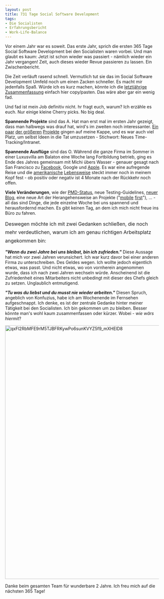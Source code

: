```yaml
---
layout: post
title: 731 Tage Social Software Development
tags:
- Die Socialisten
- Erfahrungsbericht
- Work-Life-Balance
---
```

Vor einem Jahr war es soweit. Das erste Jahr, sprich die ersten 365 Tage Social Software Development bei den Socialisten waren vorbei. Und man glaubt es kaum: Jetzt ist schon wieder was passiert - nämlich wieder ein Jahr vergangen! Zeit, auch dieses wieder Revue passieren zu lassen. Ein Zwischenbericht.

Die Zeit verläuft rasend schnell. Vermutlich tut sie das im Social Software Development Umfeld noch um einen Zacken schneller. Es macht mir jedenfalls Spaß. Würde ich es kurz machen, könnte ich die <a title="365 Tage Social Software Development" href="http://johannes.nagl.name/2012/365-tage-social-software-development/">letztjährige Zusammenfassung</a> einfach hier copy/pasten. Das wäre aber gar ein wenig fad.

Und fad ist mein Job definitiv nicht. hr fragt euch, warum? Ich erzähle es euch. Nur einige kleine Cherry picks. No big deal.

<strong>Spannende Projekte</strong> sind das A. Hat man erst mal im ersten Jahr gezeigt, dass man halbwegs was drauf hat, wird's im zweiten noch interessanter. <a href="http://garage.socialisten.at/2012/05/beyond-kampagnen-apps-sichtbarkeit-von-anwendungen-erhoehen-mit-facebook-achievements/">Ein paar</a> <a href="http://garage.socialisten.at/2012/08/tweetsheets-twitter-directly-from-within-google-docs/">der größeren</a> <a href="http://garage.socialisten.at/2012/07/behind-the-scenes-timeline-based-emails-for-improving-internal-communication/">Projekte</a> gingen auf meine Kappe, und es war auch viel Platz, um selbst Ideen in die Tat umzusetzen - Stichwort: Neues Time-Tracking/Intranet.

<strong>Spannende Ausflüge</strong> sind das O. Während die ganze Firma im Sommer in einer Luxusvilla am Balaton eine Woche lang Fortbildung betrieb, ging es Ende des Jahres gemeinsam mit Michi übers Wasser - genauer gesagt nach San Francisco zu <a href="https://www.facebook.com/photo.php?fbid=425796594136785&amp;set=a.188078297908617.45230.129842310398883&amp;type=1&amp;theater">Facebook</a>, Google und <a href="https://www.facebook.com/photo.php?fbid=372985839445175&amp;set=t.100002012872577&amp;type=3&amp;theater">Apple</a>. Es war eine aufregende Reise und die <a href="https://www.facebook.com/photo.php?fbid=10151308057425864&amp;set=t.100002012872577&amp;type=3&amp;theater">amerikanische</a> <a href="https://www.facebook.com/photo.php?fbid=10151200731044512&amp;set=t.100002012872577&amp;type=3&amp;theater">Lebensweise</a> steckt immer noch in meinem Kopf fest - ob positiv oder negativ ist 4 Monate nach der Rückkehr noch offen.

<strong>Viele Veränderungen</strong>, wie der <a href="http://die.socialisten.at/2012/04/we-are-now-officially-preferred-markting-developer-pmd-of-facebook/">PMD-Status</a>, neue Testing-Guidelines, <a href="http://garage.socialisten.at/">neuer Blog</a>, eine neue Art der Herangehensweise an Projekte ("<a href="http://garage.socialisten.at/2013/01/why-web-developers-should-start-forgetting-ie/">mobile</a> <a href="http://garage.socialisten.at/2013/01/the-truth-about-mobile-usage-of-facebook-apps/">first</a>"), ... - all das sind Dinge, die jede einzelne Woche bei uns spannend und herausfordernd machen. Es gibt keinen Tag, an dem ich mich nicht freue ins Büro zu fahren.

<span style="line-height: 1.714285714; font-size: 1rem;">Deswegen möchte ich mit zwei Gedanken schließen, die noch mehr verdeutlichen, warum ich am genau richtigen Arbeitsplatz angekommen bin:</span>

<strong><em>"Wenn du zwei Jahre bei uns bleibst, bin ich zufrieden."</em></strong> Diese Aussage hat mich vor zwei Jahren verunsichert. Ich war kurz davor bei einer anderen Firma zu unterschreiben. Des Geldes wegen. Ich wollte jedoch eigentlich etwas, was passt. Und nicht etwas, wo von vornherein angenommen wurde, dass ich nach zwei Jahren wechseln würde. Anscheinend ist die Zufriedenheit eines Mitarbeiters nicht unbedingt mit dieser des Chefs gleich zu setzen. Unglaublich entmutigend.

<em><strong>"Tu was du liebst und du musst nie wieder arbeiten."</strong></em> Diesen Spruch, angeblich von Konfuzius, habe ich am Wochenende im Fernsehen aufgeschnappt. Ich denke, es ist der zentrale Gedanke hinter meiner Tätigkeit bei den Socialisten. Ich bin gekommen um zu bleiben. Besser könnte man's wohl kaum zusammenfassen oder kürzer. Wobei - <em>wie wärs hiermit</em>?

<img class="aligncenter size-full wp-image-656" alt="qxFl2RbMFE9rM5TJBFRKywPo6sunKVYZ5f9_mXHElD8" src="http://johannes.nagl.name/wp-content/uploads/2013/02/qxFl2RbMFE9rM5TJBFRKywPo6sunKVYZ5f9_mXHElD8.jpg" width="514" height="830" />

Danke beim gesamten Team für wunderbare 2 Jahre. Ich freu mich auf die nächsten 365 Tage!
